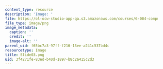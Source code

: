 ```yaml
---
content_type: resource
description: 'Image: '
file: https://ol-ocw-studio-app-qa.s3.amazonaws.com/courses/6-004-computation-structures-spring-2017/3f4271fe83edb40d1897b8c2a415c2d3_Slide03.png
file_type: image/png
image_metadata:
  caption: ''
  credit: ''
  image-alt: ''
parent_uid: f65bc7a3-97ff-f216-13ee-a241c537bd4c
resourcetype: Image
title: Slide03.png
uid: 3f4271fe-83ed-b40d-1897-b8c2a415c2d3
---
```


